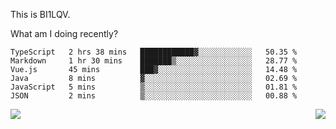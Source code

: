 This is BI1LQV.

What am I doing recently?

<!--START_SECTION:waka-->

```text
TypeScript   2 hrs 38 mins   ████████████▓░░░░░░░░░░░░   50.35 %
Markdown     1 hr 30 mins    ███████▒░░░░░░░░░░░░░░░░░   28.77 %
Vue.js       45 mins         ███▓░░░░░░░░░░░░░░░░░░░░░   14.48 %
Java         8 mins          ▓░░░░░░░░░░░░░░░░░░░░░░░░   02.69 %
JavaScript   5 mins          ▒░░░░░░░░░░░░░░░░░░░░░░░░   01.81 %
JSON         2 mins          ▒░░░░░░░░░░░░░░░░░░░░░░░░   00.88 %
```

<!--END_SECTION:waka-->
<img align="right" src="https://github-readme-stats.vercel.app/api?username=bi1lqv&show_icons=true&count_private=true">

<img src="https://metrics.lecoq.io/bi1lqv?template=classic&base.activity=0&base.community=0&base.repositories=0&base.metadata=0&isocalendar=1&base=header%2C%20activity%2C%20community%2C%20repositories%2C%20metadata&base.indepth=false&base.hireable=false&isocalendar=false&isocalendar.duration=full-year&config.timezone=Asia%2FShanghai">
